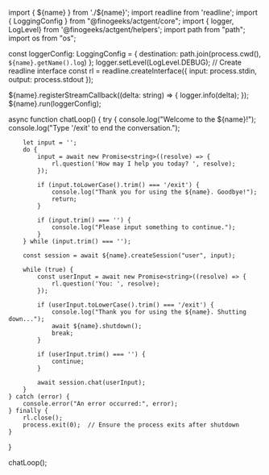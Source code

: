 import { ${name} } from './${name}';
import readline from 'readline';
import { LoggingConfig } from "@finogeeks/actgent/core";
import { logger, LogLevel} from '@finogeeks/actgent/helpers';
import path from "path";
import os from "os";


const loggerConfig: LoggingConfig = {
  destination: path.join(process.cwd(), `${name}.getName().log`)
};
logger.setLevel(LogLevel.DEBUG);
// Create readline interface
const rl = readline.createInterface({
    input: process.stdin,
    output: process.stdout
});

${name}.registerStreamCallback((delta: string) => {
    logger.info(delta);
});
${name}.run(loggerConfig);

async function chatLoop() {
    try {
        console.log("Welcome to the ${name}!");
        console.log("Type '/exit' to end the conversation.");

        let input = '';
        do {
            input = await new Promise<string>((resolve) => {
                rl.question('How may I help you today? ', resolve);
            });

            if (input.toLowerCase().trim() === '/exit') {
                console.log("Thank you for using the ${name}. Goodbye!");
                return;
            }

            if (input.trim() === '') {
                console.log("Please input something to continue.");
            }
        } while (input.trim() === '');

        const session = await ${name}.createSession("user", input);

        while (true) {
            const userInput = await new Promise<string>((resolve) => {
                rl.question('You: ', resolve);
            });

            if (userInput.toLowerCase().trim() === '/exit') {
                console.log("Thank you for using the ${name}. Shutting down...");
                await ${name}.shutdown();
                break;
            }

            if (userInput.trim() === '') {
                continue;
            }

            await session.chat(userInput);
        }
    } catch (error) {
        console.error("An error occurred:", error);
    } finally {
        rl.close();
        process.exit(0);  // Ensure the process exits after shutdown
    }
}

chatLoop();